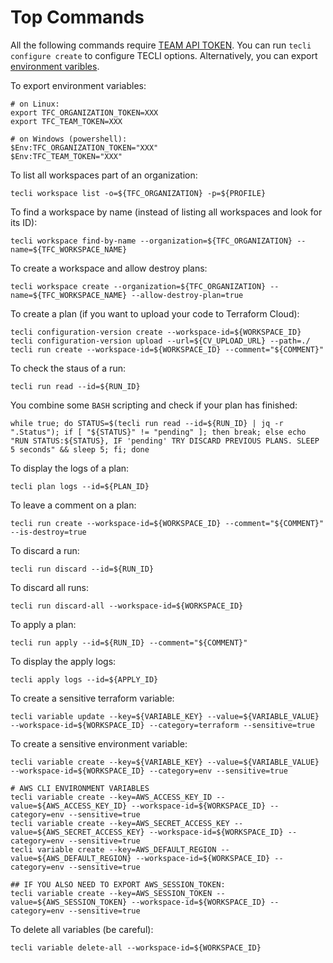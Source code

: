 # Top Commands

All the following commands require [TEAM API TOKEN](https://www.terraform.io/docs/cloud/users-teams-organizations/api-tokens.html#team-api-tokens).
You can run `tecli configure create` to configure TECLI options. Alternatively, you can export [environment varibles](https://github.com/awslabs/tecli/wiki/Environment-Variables).

To export environment variables:

```
# on Linux:
export TFC_ORGANIZATION_TOKEN=XXX
export TFC_TEAM_TOKEN=XXX

# on Windows (powershell):
$Env:TFC_ORGANIZATION_TOKEN="XXX"
$Env:TFC_TEAM_TOKEN="XXX"
```

To list all workspaces part of an organization:

```
tecli workspace list -o=${TFC_ORGANIZATION} -p=${PROFILE}
```

To find a workspace by name (instead of listing all workspaces and look for its ID):

```
tecli workspace find-by-name --organization=${TFC_ORGANIZATION} --name=${TFC_WORKSPACE_NAME}
```

To create a workspace and allow destroy plans:

```
tecli workspace create --organization=${TFC_ORGANIZATION} --name=${TFC_WORKSPACE_NAME} --allow-destroy-plan=true
```

To create a plan (if you want to upload your code to Terraform Cloud):

```
tecli configuration-version create --workspace-id=${WORKSPACE_ID}
tecli configuration-version upload --url=${CV_UPLOAD_URL} --path=./
tecli run create --workspace-id=${WORKSPACE_ID} --comment="${COMMENT}"
```

To check the staus of a run:

```
tecli run read --id=${RUN_ID}
```

You combine some `BASH` scripting and check if your plan has finished:

```
while true; do STATUS=$(tecli run read --id=${RUN_ID} | jq -r ".Status"); if [ "${STATUS}" != "pending" ]; then break; else echo "RUN STATUS:${STATUS}, IF 'pending' TRY DISCARD PREVIOUS PLANS. SLEEP 5 seconds" && sleep 5; fi; done
```

To display the logs of a plan:

```
tecli plan logs --id=${PLAN_ID}
```

To leave a comment on a plan:

```
tecli run create --workspace-id=${WORKSPACE_ID} --comment="${COMMENT}" --is-destroy=true
```

To discard a run:

```
tecli run discard --id=${RUN_ID}
```

To discard all runs:

```
tecli run discard-all --workspace-id=${WORKSPACE_ID}
```

To apply a plan:

```
tecli run apply --id=${RUN_ID} --comment="${COMMENT}"
```

To display the apply logs:

```
tecli apply logs --id=${APPLY_ID}
```

To create a sensitive terraform variable:

```
tecli variable update --key=${VARIABLE_KEY} --value=${VARIABLE_VALUE} --workspace-id=${WORKSPACE_ID} --category=terraform --sensitive=true
```

To create a sensitive environment variable:

```
tecli variable create --key=${VARIABLE_KEY} --value=${VARIABLE_VALUE} --workspace-id=${WORKSPACE_ID} --category=env --sensitive=true

# AWS CLI ENVIRONMENT VARIABLES
tecli variable create --key=AWS_ACCESS_KEY_ID --value=${AWS_ACCESS_KEY_ID} --workspace-id=${WORKSPACE_ID} --category=env --sensitive=true
tecli variable create --key=AWS_SECRET_ACCESS_KEY --value=${AWS_SECRET_ACCESS_KEY} --workspace-id=${WORKSPACE_ID} --category=env --sensitive=true
tecli variable create --key=AWS_DEFAULT_REGION --value=${AWS_DEFAULT_REGION} --workspace-id=${WORKSPACE_ID} --category=env --sensitive=true

## IF YOU ALSO NEED TO EXPORT AWS_SESSION_TOKEN:
tecli variable create --key=AWS_SESSION_TOKEN --value=${AWS_SESSION_TOKEN} --workspace-id=${WORKSPACE_ID} --category=env --sensitive=true
```

To delete all variables (be careful):

```
tecli variable delete-all --workspace-id=${WORKSPACE_ID}
```
